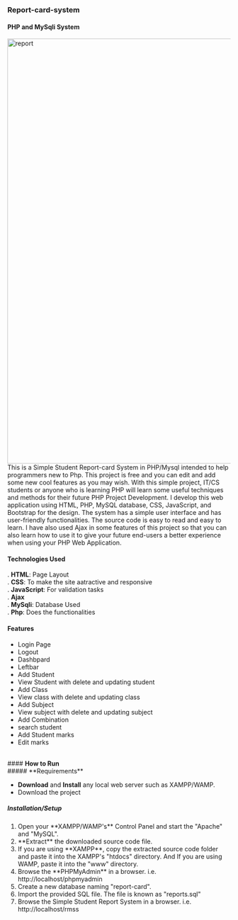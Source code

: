 ### Report-card-system
#### PHP and MySqli System
<img width="960" alt="report" src="https://github.com/Kato669/report-card-system/assets/61872740/76ca5259-3ed9-47d9-adf7-1dd9558c17a3"><br>
This is a Simple Student Report-card System in PHP/Mysql intended to help programmers new to Php. This project is free and you can edit and add some new cool features as you may wish. With this simple project, IT/CS students or anyone who is learning PHP will learn some useful techniques and methods for their future PHP Project Development. I develop this web application using HTML, PHP, MySQL database, CSS, JavaScript, and Bootstrap for the design. The system has a simple user interface and has user-friendly functionalities. The source code is easy to read and easy to learn. I have also used Ajax in some features of this project so that you can also learn how to use it to give your future end-users a better experience when using your PHP Web Application.<br>
#### Technologies Used
. <b>HTML</b>: Page Layout<br>
. <b>CSS</b>: To make the site aatractive and responsive<br>
. <b>JavaScript</b>: For validation tasks<br>
. <b>Ajax</b><br>
. <b>MySqli</b>: Database Used<br>
. <b>Php</b>: Does the functionalities<br>

#### Features
<ul>
  <li>Login Page</li>
  <li>Logout</li>
  <li>Dashbpard</li>
  <li>Leftbar</li>
  <li>Add Student</li>
  <li>View Student with delete and updating student</li>
  <li>Add Class</li>
  <li>View class with delete and updating class</li>
   <li>Add Subject</li>
   <li>View subject with delete and updating subject</li>
   <li>Add Combination</li>
   <li>search student</li>
   <li>Add Student marks</li>
   <li>Edit marks</li>
</ul><br>
#### <b>How to Run</b> <br>
##### **Requirements** <br>
<ul>
  <li><b>Download</b> and <b>Install</b> any local web server such as XAMPP/WAMP.</li>
  <li>Download the project</li>
</ul>

##### **Installation/Setup** <br>

<ol>
  <li>Open your **XAMPP/WAMP's** Control Panel and start the "Apache" and "MySQL".</li>
  <li>**Extract** the downloaded source code file.</li>
  <li>If you are using **XAMPP**, copy the extracted source code folder and paste it into the XAMPP's "htdocs" directory. And If you are using WAMP, paste it into the "www" directory.</li>
  <li>Browse the **PHPMyAdmin** in a browser. i.e. http://localhost/phpmyadmin</li>
  <li>Create a new database naming "report-card".</li>
  <li>Import the provided SQL file. The file is known as "reports.sql"</li>
  <li>Browse the Simple Student Report System in a browser. i.e. http://localhost/rmss</li>
</ol>





